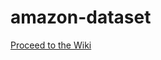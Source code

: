 # amazon-dataset
[Proceed to the Wiki](https://github.com/taiwotman/amazon-dataset-logistic-regression-classifier/wiki)
